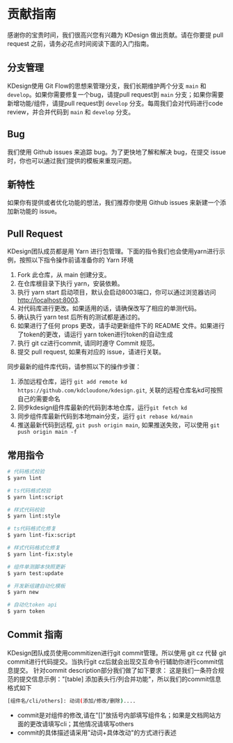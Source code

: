 # 贡献指南
感谢你的宝贵时间，我们很高兴您有兴趣为 KDesign 做出贡献。请在你要提 pull request 之前，请务必花点时间阅读下面的入门指南。

## 分支管理
KDesign使用 Git Flow的思想来管理分支，我们长期维护两个分支 `main` 和 `develop`。如果你需要修复一个bug，请提pull request到 `main` 分支；如果你需要新增功能/组件，请提pull request到 `develop` 分支。每周我们会对代码进行code review，并合并代码到 `main` 和 `develop` 分支。

## Bug
我们使用 Github issues 来追踪 bug。为了更快地了解和解决 bug，在提交 issue 时，你也可以通过我们提供的模板来重现问题。

## 新特性
如果你有提供或者优化功能的想法，我们推荐你使用 Github issues 来新建一个添加新功能的 issue。

## Pull Request
KDesign团队成员都是用 Yarn 进行包管理。下面的指令我们也会使用yarn进行示例，按照以下指令操作前请准备你的 Yarn 环境
1. Fork 此仓库，从 main 创建分支。
2. 在仓库根目录下执行 yarn，安装依赖。
3. 执行 yarn start 启动项目，默认会启动8003端口，你可以通过浏览器访问 [http://localhost:8003](http://localhost:8003).
4. 对代码库进行更改。如果适用的话，请确保改写了相应的单测代码。
5. 确认执行 yarn test 后所有的测试都是通过的。
6. 如果进行了任何 props 更改，请手动更新组件下的 README 文件。如果进行了token的更改，请运行 yarn token进行token的自动生成
7. 执行 git cz进行commit, 请同时遵守 Commit 规范。
8. 提交 pull request, 如果有对应的 issue，请进行关联。

同步最新的组件库代码，请参照以下的操作步骤：
1. 添加远程仓库，运行 `git add remote kd https://github.com/kdcloudone/kdesign.git`, 关联的远程仓库名kd可按照自己的需要命名
2. 同步kdesign组件库最新的代码到本地仓库，运行`git fetch kd`
3. 同步组件库最新代码到本地main分支，运行 `git rebase kd/main`
4. 推送最新代码到远程, `git push origin main`, 如果推送失败，可以使用 `git push origin main -f`
## 常用指令
```bash
# 代码格式校验
$ yarn lint

# ts代码格式校验
$ yarn lint:script

# 样式代码校验
$ yarn lint:style

# ts代码格式化修复
$ yarn lint-fix:script

# 样式代码格式化修复
$ yarn lint-fix:style

# 组件单测脚本快照更新
$ yarn test:update

# 开发新组建自动化模板
$ yarn new

# 自动化token api
$ yarn token
```

## Commit 指南
KDesign团队成员使用commitizen进行git commit管理。所以使用 git cz 代替 git commit进行代码提交。当执行git cz后就会出现交互命令行辅助你进行commit信息提交。
针对commit description部分我们做了如下要求：
这是我们一条符合规范的提交信息示例："[table] 添加表头行/列合并功能"，所以我们的commit信息格式如下

```bash
[组件名/cli/others]: 动词(添加/修改/删除)....
```

- commit是对组件的修改,请在"[]"放括号内部填写组件名；如果是文档网站方面的更改请填写cli；其他情况请填写others
- commit的具体描述请采用"动词+具体改动"的方式进行表述
